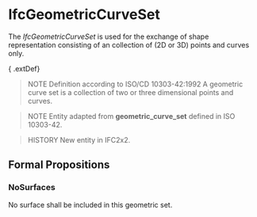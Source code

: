 # IfcGeometricCurveSet

The _IfcGeometricCurveSet_ is used for the exchange of shape representation consisting of an collection of (2D or 3D) points and curves only.

{ .extDef}
> NOTE  Definition according to ISO/CD 10303-42:1992
> A geometric curve set is a collection of two or three dimensional points and curves.

> NOTE  Entity adapted from **geometric_curve_set** defined in ISO 10303-42.

> HISTORY  New entity in IFC2x2.

## Formal Propositions

### NoSurfaces
No surface shall be included in this geometric set.
